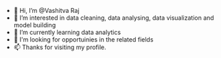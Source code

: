 - 👋 Hi, I’m @Vashitva Raj
- 👀 I’m interested in data cleaning, data analysing, data visualization and model building
- 🌱 I’m currently learning data analytics 
- 💞️ I'm looking for opportuinies in the related fields
- 📫 Thanks for visiting my profile.

<!---
RaajVashitva/RaajVashitva is a ✨ special ✨ repository because its `README.md` (this file) appears on your GitHub profile.
You can click the Preview link to take a look at your changes.
--->
